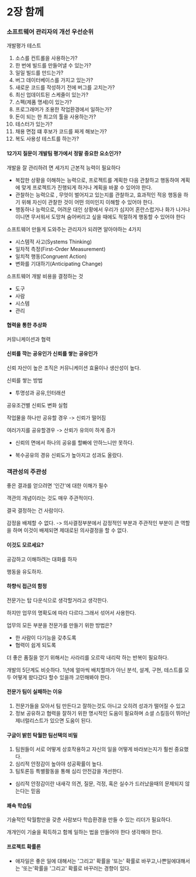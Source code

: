 # 2장 함께



### 소프트웨어 관리자의 개선 우선순위

개발평가 테스트

1. 소스를 컨트롤을 사용하는가?
2. 한 번에 빌드를 만들어낼 수 있는가?
3. 일일 빌드를 만드는가?
4. 버그 데이터베이스를 가지고 있는가?
5. 새로운 코드를 작성하기 전에 버그를 고치는가?
6. 최신 업데이트된 스케줄이 있는가?
7. 스펙(제품 명세)이 있는가?
8. 프로그래머가 조용한 작업환경에서  일하는가?
9. 돈이 되는 한 최고의 툴을 사용하는가?
10. 테스터가 있는가?
11. 채용 면접 떄 후보가 코드를 짜게 해보는가?
12. 복도 사용성 테스트를 하는가?

#### 12가지 질문이 개발팀 평가에서 정말 중요한 요소인가?

 개발을 잘 관리하려 면 세가지 근본적 능력이 필요하다

- 복잡한 상황을 이해하는 능력으로, 프로젝트를 계획한 다음 관찰하고 행동하여 계획에 맞게 프로젝트가 진행되게 하거나 계획을 바꿀 수 있어야 한다.
- 관찰하는 능력으로 , 무엇이 벌어지고 있는지를 관찰하고, 효과적인 적응 행동을 하기 위해 자신이 관찰한 것이 어떤 의미인지 이해할 수 있어야 한다.
- 행동하나 능력으로, 어려운 대인 상황에서 우리가 심지어 혼란스럽거나 화가 나거나 이니면 무서워서 도망쳐 숨어버리고 싶을 때에도 적절하게 행동할 수 있어야 한다



소프트웨어 만들게 도와주는 관리자가 되려면 알아야하는 4가지

- 시스템적 사고(Systems Thinking)
- 일차적 측정(First-Order Measurement)
- 일치적 행동(Congruent Action)
- 변화를 기대하기(Anticipating Change)



소프트웨어 개발 비용을 결정하는 것

- 도구
- 사람
- 시스템
- 관리



#### 협력을 통한 추상화

커뮤니케이션과 협력

#### 신뢰를 깍는 공유인가 신뢰를 쌓는 공유인가

 신뢰 자산이 높은 조직은 커뮤니케이션 효율이나 생산성이 높다.

신뢰를 쌓는 방법

- 투명성과 공유,인터래션

공유조건별 신뢰도 변화 실험

작업물을 하나만 공유할 경우 -> 신뢰가 떨어짐

여러가지를 공유할경우 ->   산뢰가 유의미 하게 증가

- 신뢰의 면에서 하나의 공유를 할빠에 안하느니만 못하다.

- 복수공유의 경유 신뢰도가 높아지고 성과도 올랐다.



### 객관성의 주관성

좋은 결과를 얻으려면 '인간'에 대한 이해가 필수

객관의 개념이라는 것도 매우 주관적이다.

결국 결정하는 건 사람이다.

감정을 배제할 수 없다. -> 의사결정부분에서 감정적인 부분과 주관적인 부분이 큰 역할을 하며 이것이 배제되면 제대로된 의사결정을 할 수 없다.



#### 이것도 모르세요?



공감하고 이해하려는 대화를 하자

행동을 유도하자.



#### 하향식 접근의 함정



전문가는 탑 다운식으로 생각할거라고 생각한다.

하지만 업무의 명확도에 따라 다르다.그래서 섞어서 사용한다.

업무의 모든 부분을 전문가를 만들기 위한 방법은?

- 한 사람이 다기능을 갖추도록
- 협력이 쉽게 되도록

더 좋은 품질을 얻기 위해서는 사라리를 오르락 내리락 하는 반복이 필요하다.

개발의 5단계도 비슷하다. 1년에 얼마씩 배치할까가 아닌 분석, 설계, 구현, 테스트를 모두 어떻게 왔다갔다 할수 있을까 고민해봐야 한다.



#### 전문가 팀이 실패하는 이유



1. 전문가들을 모아서 팀 만든다고 잘하는것도 아니고 오히려 성과가 떨어질 수 있고
2. 정보 공유하고 협력을 잘하기 위한 명시적인 도움이 필요하며 소셜 스킬등이 뛰어난 제너럴리스트가 있으면 도움이 된다.

#### 구글이 밝힌 탁월한 팀선택의 비밀



1. 팀원들이 서로 어떻게 상호작용하고 자신의 일을 어떻게 바라보는지가 훨씬 중요했다.
2. 심리적 안정감이 높아야 성공확률이 높다.
3. 팀토론등 특별활동을 통해 심리 안전감을 개선한다.

- 심리적 안정감이란  내새각 의견, 질문, 걱정, 혹은 실수가 드러났을때의 문제되지 않는다는 믿음



#### 쾌속 학습팀



기술적인 탁월함만을 갖춘 사람보다 학습환경을 만들 수 있는 리더가 필요하다.

개개인이 기술을 획득하고 함께 일하는 법을 만들어야 한다 생각해야 한다.



#### 프로젝트 확률론

 

- 애자일은 좋은 일에 대해서는 '그리고' 확률을 '또는' 확률로 바꾸고,나쁜일에대해서는 '또는'확률을 '그리고' 확률로 바꾸러는 경향이 있다.